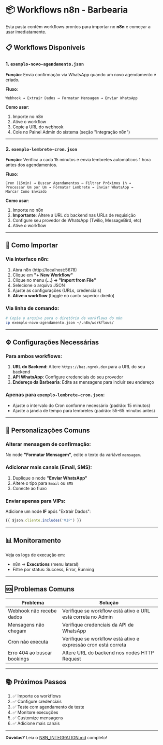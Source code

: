 # 📦 Workflows n8n - Barbearia

Esta pasta contém workflows prontos para importar no **n8n** e começar a usar imediatamente.

## 📋 Workflows Disponíveis

### 1. `exemplo-novo-agendamento.json`
**Função**: Envia confirmação via WhatsApp quando um novo agendamento é criado.

**Fluxo**:
```
Webhook → Extrair Dados → Formatar Mensagem → Enviar WhatsApp
```

**Como usar**:
1. Importe no n8n
2. Ative o workflow
3. Copie a URL do webhook
4. Cole no Painel Admin do sistema (seção "Integração n8n")

---

### 2. `exemplo-lembrete-cron.json`
**Função**: Verifica a cada 15 minutos e envia lembretes automáticos 1 hora antes dos agendamentos.

**Fluxo**:
```
Cron (15min) → Buscar Agendamentos → Filtrar Próximos 1h → 
Processar Um por Um → Formatar Lembrete → Enviar WhatsApp → 
Marcar Como Enviado
```

**Como usar**:
1. Importe no n8n
2. **Importante**: Altere a URL do backend nas URLs de requisição
3. Configure seu provedor de WhatsApp (Twilio, MessageBird, etc)
4. Ative o workflow

---

## 🚀 Como Importar

### Via Interface n8n:

1. Abra n8n (http://localhost:5678)
2. Clique em **"+ New Workflow"**
3. Clique no menu **(...) → "Import from File"**
4. Selecione o arquivo JSON
5. Ajuste as configurações (URLs, credenciais)
6. **Ative o workflow** (toggle no canto superior direito)

### Via linha de comando:

```bash
# Copie o arquivo para o diretório de workflows do n8n
cp exemplo-novo-agendamento.json ~/.n8n/workflows/
```

---

## ⚙️ Configurações Necessárias

### Para ambos workflows:

1. **URL do Backend**: Altere `https://baz.ngrok.dev` para a URL do seu backend
2. **API WhatsApp**: Configure credenciais do seu provedor
3. **Endereço da Barbearia**: Edite as mensagens para incluir seu endereço

### Apenas para `exemplo-lembrete-cron.json`:

- Ajuste o intervalo do Cron conforme necessário (padrão: 15 minutos)
- Ajuste a janela de tempo para lembretes (padrão: 55-65 minutos antes)

---

## 🔧 Personalizações Comuns

### Alterar mensagem de confirmação:

No node **"Formatar Mensagem"**, edite o texto da variável `mensagem`.

### Adicionar mais canais (Email, SMS):

1. Duplique o node **"Enviar WhatsApp"**
2. Altere o tipo para `Email` ou `SMS`
3. Conecte ao fluxo

### Enviar apenas para VIPs:

Adicione um node **IF** após "Extrair Dados":
```javascript
{{ $json.cliente.includes('VIP') }}
```

---

## 📊 Monitoramento

Veja os logs de execução em:
- n8n → **Executions** (menu lateral)
- Filtre por status: Success, Error, Running

---

## 🆘 Problemas Comuns

| Problema | Solução |
|----------|---------|
| Webhook não recebe dados | Verifique se workflow está ativo e URL está correta no Admin |
| Mensagens não chegam | Verifique credenciais da API de WhatsApp |
| Cron não executa | Verifique se workflow está ativo e expressão cron está correta |
| Erro 404 ao buscar bookings | Altere URL do backend nos nodes HTTP Request |

---

## 📚 Próximos Passos

1. ✅ Importe os workflows
2. ✅ Configure credenciais
3. ✅ Teste com agendamento de teste
4. ✅ Monitore execuções
5. ✅ Customize mensagens
6. ✅ Adicione mais canais

---

**Dúvidas?** Leia o [N8N_INTEGRATION.md](../N8N_INTEGRATION.md) completo!
